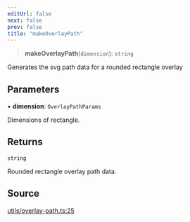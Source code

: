 ```yaml
---
editUrl: false
next: false
prev: false
title: "makeOverlayPath"
---
```


> **makeOverlayPath**(`dimension`): `string`

Generates the svg path data for a rounded rectangle overlay

## Parameters

• **dimension**: `OverlayPathParams`

Dimensions of rectangle.

## Returns

`string`

Rounded rectangle overlay path data.

## Source

[utils/overlay-path.ts:25](https://github.com/shipshapecode/shepherd/blob/78f473198277a0f7ac6fea873f10441dcf8b3944/shepherd.js/src/utils/overlay-path.ts#L25)
